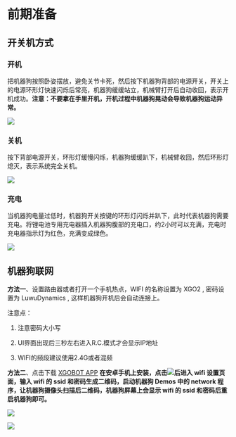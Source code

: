 ﻿---
sidebar_position: 1
sidebar_label: 前期准备
---

# 前期准备

## 开关机方式

### 开机

把机器狗按照卧姿摆放，避免关节卡死，然后按下机器狗背部的电源开关，开关上的电源环形灯快速闪烁后常亮，机器狗缓缓站立，机械臂打开后自动收回，表示开机成功。**注意：不要拿在手里开机，开机过程中机器狗晃动会导致机器狗运动异常。**

![](https://wiki-media-ef.oss-cn-hongkong.aliyuncs.com//images/cm4-xgo-inspection-01.gif)

### 关机

按下背部电源开关，环形灯缓慢闪烁，机器狗缓缓趴下，机械臂收回，然后环形灯熄灭，表示系统完全关机。

![](https://wiki-media-ef.oss-cn-hongkong.aliyuncs.com//images/cm4-xgo-inspection-02.gif)

### 充电

当机器狗电量过低时，机器狗开关按键的环形灯闪烁并趴下，此时代表机器狗需要充电。将锂电池专用充电器插入机器狗腹部的充电口，约2小时可以充满，充电时充电器指示灯为红色，充满变成绿色。

![](https://wiki-media-ef.oss-cn-hongkong.aliyuncs.com//images/cm4-xgo-preparation-04.gif)

## 机器狗联网

**方法一**、设置路由器或者打开一个手机热点，WIFI 的名称设置为 XGO2 , 密码设置为 LuwuDynamics , 这样机器狗开机后会自动连接上。

注意点：

1. 注意密码大小写

2. UI界面出现后三秒左右进入R.C.模式才会显示IP地址

3. WIFI的频段建议使用2.4G或者混频



**方法二**、点击下载 [XGOBOT APP](https://pan.baidu.com/s/16TQQ3AEBwlI37oNj0oQOzA?pwd=d4qa) **在安卓手机上安装，点击![](https://wiki-media-ef.oss-cn-hongkong.aliyuncs.com//images/cm4-xgo-preparation-03.png)后进入 wifi 设置页面，输入 wifi 的 ssid 和密码生成二维码，启动机器狗 Demos 中的 network 程序，让机器狗摄像头扫描后二维码，机器狗屏幕上会显示 wifi 的 ssid 和密码后重启机器狗即可。**

![](https://wiki-media-ef.oss-cn-hongkong.aliyuncs.com//images/cm4-xgo-preparation-01.png)

![](https://wiki-media-ef.oss-cn-hongkong.aliyuncs.com//images/cm4-xgo-preparation-02.png)
